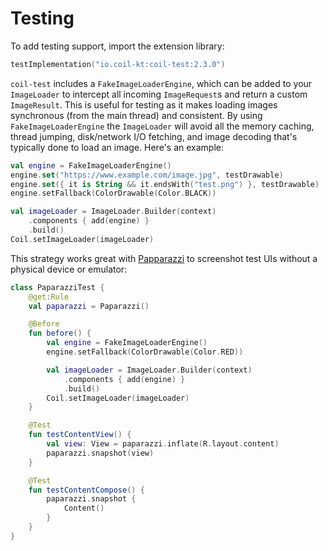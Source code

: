 # Testing

To add testing support, import the extension library:

```kotlin
testImplementation("io.coil-kt:coil-test:2.3.0")
```

`coil-test` includes a `FakeImageLoaderEngine`, which can be added to your `ImageLoader` to intercept all incoming `ImageRequest`s and return a custom `ImageResult`. This is useful for testing as it makes loading images synchronous (from the main thread) and consistent. By using `FakeImageLoaderEngine` the `ImageLoader` will avoid all the memory caching, thread jumping, disk/network I/O fetching, and image decoding that's typically done to load an image. Here's an example:

```kotlin
val engine = FakeImageLoaderEngine()
engine.set("https://www.example.com/image.jpg", testDrawable)
engine.set({ it is String && it.endsWith("test.png") }, testDrawable)
engine.setFallback(ColorDrawable(Color.BLACK))

val imageLoader = ImageLoader.Builder(context)
    .components { add(engine) }
    .build()
Coil.setImageLoader(imageLoader)
```

This strategy works great with [Papparazzi](https://github.com/cashapp/paparazzi) to screenshot test UIs without a physical device or emulator:

```kotlin
class PaparazziTest {
    @get:Rule
    val paparazzi = Paparazzi()

    @Before
    fun before() {
        val engine = FakeImageLoaderEngine()
        engine.setFallback(ColorDrawable(Color.RED))

        val imageLoader = ImageLoader.Builder(context)
            .components { add(engine) }
            .build()
        Coil.setImageLoader(imageLoader)
    }

    @Test
    fun testContentView() {
        val view: View = paparazzi.inflate(R.layout.content)
        paparazzi.snapshot(view)
    }

    @Test
    fun testContentCompose() {
        paparazzi.snapshot {
            Content()
        }
    }
}
```
